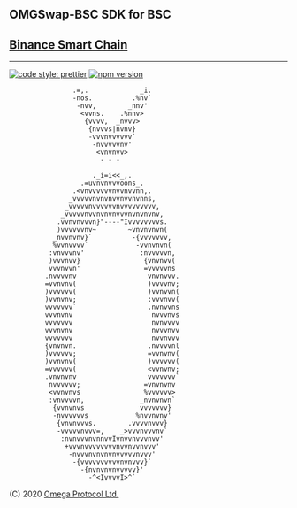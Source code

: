 ## OMGSwap-BSC SDK for BSC </br>
## [Binance Smart Chain](https://github.com/binance-chain/)
***************************************

[![code style: prettier](https://img.shields.io/badge/code_style-prettier-ff69b4.svg?style=flat-square)](https://github.com/prettier/prettier)
[![npm version](https://img.shields.io/npm/v/@omgswap/bsc-sdk/latest.svg)](https://www.npmjs.com/package/@omgswap/bsc-sdk/v/latest)    


                    .=,.             _i.                    
                    -nos.          .%nv`                    
                     -nvv,        _nnv'                     
                      <vvns.    .%nnv>                      
                       {vvvv,  _nvvv>                       
                        {nvvvs|nvnv}                        
                        -vvvnvvvvvv`                        
                         -nvvvvvnv'                         
                          <vnvnvv>                          
                           - - -                            

                         ._i=i<<_,.                         
                      .=uvnvnvvvoons_.                      
                    .<vnvvvvvvnvvnvvnn,.                    
                   _vvvvvnvnvnvvnvvnvnns,                   
                  _vvvvvnvvvvvvnvvvvvvvvv,                  
                 _vvvvvnvvnvnvnvvvnvnvnvnv,                 
                .vvnvnvvvn}"----"Ivvvvvvvvs.                
                )vvvvvvnv~        ~vnvnvnvn(                
               _nvvnvnv}`          -{vvvvvvv,               
               %vvnvvvv`            -vvnvnvn(               
              :vnvvvnv'              :nvvvvvn,              
              )vvvnvv}                {vnvnvv(              
              vvvnvvn'                =vvvvvns              
             .nvvvvnv                  vnvnvvv.             
             =vvnvnv(                  )vvvvnv;             
             )vvvvvv(                  )vvnvvn(             
             )vvnvnv;                  :vvvnvv(             
             vvvvvvv`                  .nvnvvns             
             vvvnvnv                    nvvvnvs             
             vvvvvvv                    nvnvvvv             
             vvvnvnv                    nvvvnvv             
             vvvvvvv                    nvvnvvv             
             {vnvnvn.                  .nvvvvnl             
             )vvvvvv;                  =vvnvnv(             
             )vvnvnv(                  )vvvvvv(             
             =vvvvvv(                  <vvnvnv;             
             .vnvnvnv                  vvvvvvv`             
              nvvvvvv;                =vnvnvnv              
              <vvnvnvs                %vvvvvv>              
              :vnvvvvn,              _nvnvnvn`              
               {vvnvnvs              vvvvvvv}               
               -nvvvvvvs            %nvvnvnv'               
                {vnvnvvvs.        .vvvvnvvv}                
                -vvvvvnvvv=,    _>vvvnvvvnv`                
                 :nvnvvvnvnnvvIvnvvnvvvnvv'                 
                  +vvvnvvvvvvvvnvvnvvnvvv'                  
                   -nvvvnvnvnvnvvvvvnvvv'                   
                    -{vvvvvvvvvvnvnvvv}`                    
                      -{nvnvnvnvvvvv}'                      
                        -^<IvvvvI>^`                        





 (C) 2020 [Omega Protocol Ltd.](https://omgswap.in)
